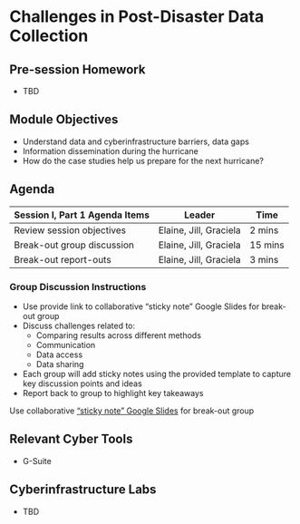 # Challenges in Post-Disaster Data Collection

## Pre-session Homework
* TBD

## Module Objectives
* Understand data and cyberinfrastructure barriers, data gaps
* Information dissemination during the hurricane
* How do the case studies help us prepare for the next hurricane?

## Agenda

Session I, Part 1 Agenda Items | Leader | Time 
---------------------------------------- | --------------- | ------- 
Review session objectives | Elaine, Jill, Graciela | 2 mins 
Break-out group discussion | Elaine, Jill, Graciela | 15 mins
Break-out report-outs | Elaine, Jill, Graciela | 3 mins

### Group Discussion Instructions
* Use provide link to collaborative “sticky note” Google Slides for break-out group
* Discuss challenges related to:
  * Comparing results across different methods
  * Communication
  * Data access
  * Data sharing
* Each group will add sticky notes using the provided template to capture key discussion points and ideas
* Report back to group to highlight key takeaways

Use collaborative [“sticky note” Google Slides](https://docs.google.com/presentation/d/1yqnIilLhTc7FHgOONXvRMpHyZLhK83agvFa8VFtzlug/edit?usp=sharing) for break-out group

## Relevant Cyber Tools
* G-Suite

## Cyberinfrastructure Labs
* TBD
